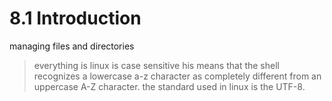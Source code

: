 # 8.1 Introduction

managing files and directories 

> everything is linux is case sensitive his means that the shell recognizes a lowercase a-z character as completely different from an uppercase A-Z character. the standard used in linux is the UTF-8.

